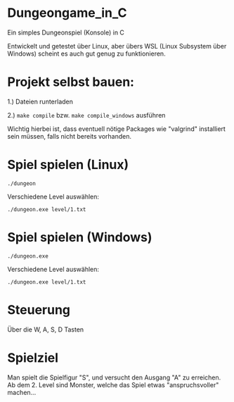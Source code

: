 # Dungeongame_in_C
Ein simples Dungeonspiel (Konsole) in C

Entwickelt und getestet über Linux, aber übers WSL (Linux Subsystem über Windows) scheint es auch gut genug zu funktionieren. 

# Projekt selbst bauen:
1.) Dateien runterladen

2.) ```make compile``` bzw. ```make compile_windows``` ausführen

Wichtig hierbei ist, dass eventuell nötige Packages wie "valgrind" installiert sein müssen, falls nicht bereits vorhanden.

# Spiel spielen (Linux)

```./dungeon```

Verschiedene Level auswählen: 

```./dungeon.exe level/1.txt```

# Spiel spielen (Windows)

```./dungeon.exe```

Verschiedene Level auswählen: 

```./dungeon.exe level/1.txt```

# Steuerung
Über die 
W, A, S, D 
Tasten

# Spielziel
Man spielt die Spielfigur "S", und versucht den Ausgang "A" zu erreichen. 
Ab dem 2. Level sind Monster, welche das Spiel etwas "anspruchsvoller" machen...


